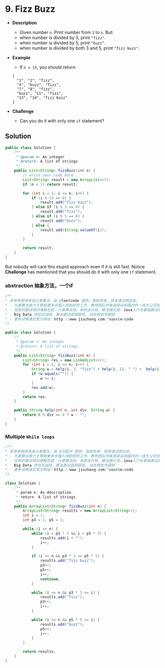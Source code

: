 # 9. Fizz Buzz

- **Description**
    - Given number `n`. Print number from `1` to `n`. But:
    - when number is divided by 3, print `"fizz"`.
    - when number is divided by 5, print `"buzz"`.
    - when number is divided by both 3 and 5, print `"fizz buzz"`.
- **Example**
    - If `n = 15`, you should return:

    ```
    [
      "1", "2", "fizz",
      "4", "buzz", "fizz",
      "7", "8", "fizz",
      "buzz", "11", "fizz",
      "13", "14", "fizz buzz"
    ]
    ```

- **Challenge**
    - Can you do it with only one `if` statement?


## Solution

```Java
public class Solution {
    /**
     * @param n: An integer
     * @return: A list of strings.
     */
    public List<String> fizzBuzz(int n) {
        // write your code here
        List<String> result = new ArrayList<>();
        if (n < 1) return result;

        for (int i = 1; i <= n; i++) {
            if (i % 15 == 0) {
                result.add("fizz buzz");
            } else if (i % 3 == 0) {
                result.add("fizz");
            } else if (i % 5 == 0) {
                result.add("buzz");
            } else {
                result.add(String.valueOf(i));
            }
        }

        return result;
    }
}
```

But nobody will care this stupid approach even if it is still fast. Notice **Challenge** has mentioned that you should do it with only one `if` statement.


### abstraction 抽象方法，一个if

```Java
/**
* 本参考程序来自九章算法，由 @leetcode 提供。版权所有，转发请注明出处。
* - 九章算法致力于帮助更多中国人找到好的工作，教师团队均来自硅谷和国内的一线大公司在职工程师。
* - 现有的面试培训课程包括：九章算法班，系统设计班，算法强化班，Java入门与基础算法班，Android 项目实战班，
* - Big Data 项目实战班，算法面试高频题班, 动态规划专题班
* - 更多详情请见官方网站：http://www.jiuzhang.com/?source=code
*/

public class Solution {
    /*
     * @param n: An integer
     * @return: A list of strings.
     */
    public List<String> fizzBuzz(int n) {
        List<String> res = new LinkedList<>();
        for (int i = 1; i <= n; i++) {
            String w = help(i, 3, "fizz") + help(i, 15, " ") +  help(i, 5, "buzz");
            if (w.equals("")) {
                w += i;
            }
            res.add(w);
        }
        return res;
    }

    public String help(int n, int div, String w) {
        return n % div == 0 ? w : "";
    }
}
```


### Multiple `While loops`

```Java
/**
* 本参考程序来自九章算法，由 @令狐冲 提供。版权所有，转发请注明出处。
* - 九章算法致力于帮助更多中国人找到好的工作，教师团队均来自硅谷和国内的一线大公司在职工程师。
* - 现有的面试培训课程包括：九章算法班，系统设计班，算法强化班，Java入门与基础算法班，Android 项目实战班，
* - Big Data 项目实战班，算法面试高频题班, 动态规划专题班
* - 更多详情请见官方网站：http://www.jiuzhang.com/?source=code
*/

class Solution {
    /**
     * param n: As description.
     * return: A list of strings.
     */
    public ArrayList<String> fizzBuzz(int n) {
        ArrayList<String> results = new ArrayList<String>();
        int i = 1;
        int p3 = 1, p5 = 1;

        while (i <= n) {
            while (i < p3 * 3 && i < p5 * 5) {
                results.add(i + "");
                i++;
            }

            if (i <= n && p3 * 3 == p5 * 5) {
                results.add("fizz buzz");
                p3++;
                p5++;
                i++;
                continue;
            }

            while (i <= n && p3 * 3 <= i) {
                results.add("fizz");
                p3++;
                i++;
            }

            while (i <= n && p5 * 5 <= i) {
                results.add("buzz");
                p5++;
                i++;
            }
        }

        return results;
    }
}
```
